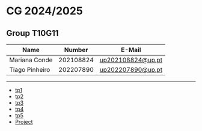 # CG 2024/2025

## Group T10G11
| Name             | Number    | E-Mail             |
| ---------------- | --------- | ------------------ |
| Mariana Conde       | 202108824 | up202108824@up.pt               |
| Tiago Pinheiro          | 202207890 | up202207890@up.pt                |

----

  - [tp1](tp1/README.md)
  - [tp2](tp2/README.md)
  - [tp3](tp3/README.md)
  - [tp4](tp4/README.md)
  - [tp5](tp5/README.md)
  - [Project](project/README.md)